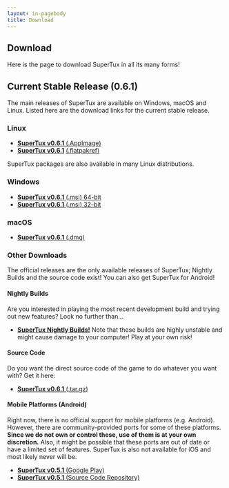 ```yaml
---
layout: in-pagebody
title: Download
---
```


## Download

Here is the page to download SuperTux in all its many forms!

## Current Stable Release (0.6.1)

The main releases of SuperTux are available on Windows, macOS and Linux. Listed
here are the download links for the current stable release.

### Linux

- [**SuperTux v0.6.1** (.AppImage)](https://github.com/SuperTux/supertux/releases/download/v0.6.1/SuperTux_2-v0.6.1.glibc2.14-x86_64.AppImage)
- [**SuperTux v0.6.1**](https://flathub.org/apps/details/org.supertuxproject.SuperTux) [(.flatpakref)](https://flathub.org/repo/appstream/org.supertuxproject.SuperTux.flatpakref)

SuperTux packages are also available in many Linux distributions.

### Windows

- [**SuperTux v0.6.1** (.msi) 64-bit](https://github.com/SuperTux/supertux/releases/download/v0.6.1/SuperTux-v0.6.1-win64.msi)
- [**SuperTux v0.6.1** (.msi) 32-bit](https://github.com/SuperTux/supertux/releases/download/v0.6.1/SuperTux-v0.6.1-win32.msi)

### macOS

- [**SuperTux v0.6.1** (.dmg)](https://github.com/SuperTux/supertux/releases/download/v0.6.1/SuperTux-v0.6.1-Darwin.dmg)

### Other Downloads

The official releases are the only available releases of SuperTux; Nightly Builds 
and the source code exist! You can also get SuperTux for Android!

#### Nightly Builds

Are you interested in playing the most recent development build and trying out
new features? Look no further than...
- [**SuperTux Nightly Builds!**](https://download.supertux.org/)
Note that these builds are highly unstable and might cause damage to your computer! 
Play at your own risk! 

#### Source Code

Do you want the direct source code of the game to do whatever you want with?
Get it here:

- [**SuperTux v0.6.1** (.tar.gz)](https://github.com/SuperTux/supertux/releases/download/v0.6.1/SuperTux-v0.6.1-Source.tar.gz)

#### Mobile Platforms (Android)

Right now, there is no official support for mobile platforms (e.g. Android). 
However, there are community-provided ports for some of these platforms.
**Since we do not own or control these, use of them is at your own discretion.**
Also, it might be possible that these ports are out of date or have a limited
set of features. SuperTux is also not available for iOS and most likely never will be.

- [**SuperTux v0.5.1** (Google Play)](https://play.google.com/store/apps/details?id=org.lethargik.supertux2&hl=en)
- [**SuperTux v0.5.1** (Source Code Repository)](https://github.com/pelya/supertux)
